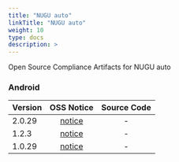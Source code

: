 ```yaml
---
title: "NUGU auto"
linkTitle: "NUGU auto"
weight: 10
type: docs
description: >
---
```


Open Source Compliance Artifacts for NUGU auto

### Android

| Version | OSS Notice | Source Code |
|---|:---:|:---:|
| 2.0.29 | [notice](https://opensource.sktelecom.com/compliance_artifacts/nugu_auto/android/2.0.29/NUGUAuto_android_2.0.29_OSS_Notice.htm)  | - |
| 1.2.3 | [notice](https://opensource.sktelecom.com/compliance_artifacts/nugu_auto/android/1.2.3/NUGUAuto_android_1.2.3_OSS_Notice.html)  | - |
| 1.0.29 | [notice](https://opensource.sktelecom.com/compliance_artifacts/nugu_auto/android/1.0.29/NUGUAuto_android_1.0.29_OSS_Notice.html)  | - |